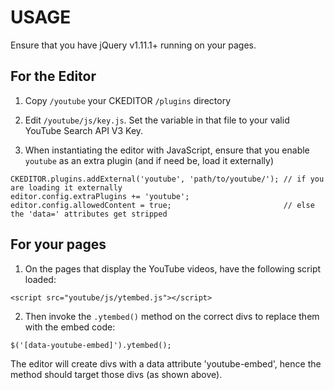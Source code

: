 # USAGE

Ensure that you have jQuery v1.11.1+ running on your pages.

## For the Editor
1. Copy `/youtube` your CKEDITOR `/plugins` directory

2. Edit `/youtube/js/key.js`. Set the variable in that file to your valid
   YouTube Search API V3 Key.

3. When instantiating the editor with JavaScript, ensure that you enable
   `youtube` as an extra plugin (and if need be, load it externally)

```
CKEDITOR.plugins.addExternal('youtube', 'path/to/youtube/'); // if you are loading it externally
editor.config.extraPlugins += 'youtube';
editor.config.allowedContent = true;                         // else the 'data=' attributes get stripped
```

## For your pages
1. On the pages that display the YouTube videos, have the following script loaded:
```
<script src="youtube/js/ytembed.js"></script>
```
2. Then invoke the `.ytembed()` method on the correct divs to replace them with the embed code:
```
$('[data-youtube-embed]').ytembed();
```
   The editor will create divs with a data attribute 'youtube-embed', hence the method should target
   those divs (as shown above).
